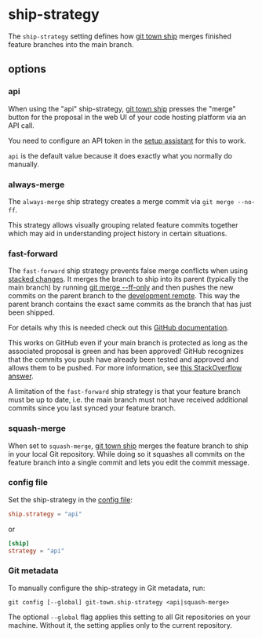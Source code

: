# ship-strategy

The `ship-strategy` setting defines how [git town ship](../commands/ship.md)
merges finished feature branches into the main branch.

## options

### api

When using the "api" ship-strategy, [git town ship](../commands/ship.md) presses
the "merge" button for the proposal in the web UI of your code hosting platform
via an API call.

You need to configure an API token in the
[setup assistant](../commands/config-setup.md) for this to work.

`api` is the default value because it does exactly what you normally do
manually.

### always-merge

The `always-merge` ship strategy creates a merge commit via `git merge --no-ff`.

This strategy allows visually grouping related feature commits together which
may aid in understanding project history in certain situations.

### fast-forward

The `fast-forward` ship strategy prevents false merge conflicts when using
[stacked changes](../stacked-changes.md). It merges the branch to ship into its
parent (typically the main branch) by running
[git merge --ff-only](https://git-scm.com/docs/git-merge#Documentation/git-merge.txt---ff-only)
and then pushes the new commits on the parent branch to the
[development remote](dev-remote.md). This way the parent branch contains the
exact same commits as the branch that has just been shipped.

For details why this is needed check out this
[GitHub documentation](https://docs.github.com/en/pull-requests/collaborating-with-pull-requests/incorporating-changes-from-a-pull-request/about-pull-request-merges#squashing-and-merging-a-long-running-branch).

This works on GitHub even if your main branch is protected as long as the
associated proposal is green and has been approved! GitHub recognizes that the
commits you push have already been tested and approved and allows them to be
pushed. For more information, see
[this StackOverflow answer](https://stackoverflow.com/questions/60597400/how-to-do-a-fast-forward-merge-on-github/66906599#66906599).

A limitation of the `fast-forward` ship strategy is that your feature branch
must be up to date, i.e. the main branch must not have received additional
commits since you last synced your feature branch.

### squash-merge

When set to `squash-merge`, [git town ship](../commands/ship.md) merges the
feature branch to ship in your local Git repository. While doing so it squashes
all commits on the feature branch into a single commit and lets you edit the
commit message.

### config file

Set the ship-strategy in the [config file](../configuration-file.md):

```toml
ship.strategy = "api"
```

or

```toml
[ship]
strategy = "api"
```

### Git metadata

To manually configure the ship-strategy in Git metadata, run:

```
git config [--global] git-town.ship-strategy <api|squash-merge>
```

The optional `--global` flag applies this setting to all Git repositories on
your machine. Without it, the setting applies only to the current repository.
